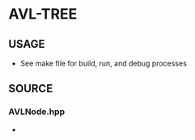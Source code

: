 # AVL-TREE  

## USAGE  
* See make file for build, run, and debug processes  

## SOURCE  
### AVLNode.hpp
-